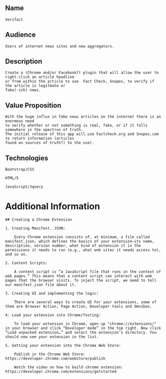 ## Name 

    Verifact

## Audience

    Users of internet news sites and new aggregators.

## Description

    Create a (Chrome and/or Facebook?) plugin that will allow the user to right-click an article headline
    or from within the article to use  Fact Check, Snopes, to verify if the article is legitmate or 
    fake(-ish) news.

## Value Proposition

    With the huge influx in fake news articles on the internet there is an enormous need
    to verify whether or not something is real, fake, or if it falls somewhere in the spectrun of truth.
    The initial release of this app will use Factcheck.org and Snopes.com to return information (articles
    found on sources of truth?) to the user.

## Technologies

    Bootstrap/CSS

    HTML/5

    JavaScript/Jquery

# Additional Information

    ## Creating a Chrome Extension

    1. Creating Manifest. JSON:

        Every Chrome extension consists of, at minimum, a file called manifest.json, which defines the basics of your extension—its name, description, version number, what kind of extension it is the permissions it needs to run (e.g., what web sites it needs access to), and so on.

    2. Content Scripts:

        A content script is “a JavaScript file that runs in the context of web pages.” This means that a content script can interact with web pages that the browser visits. To inject the script, we need to tell our manifest.json file about it.

    3. Creating UI and implementing the logic:

        There are several ways to create UI For your extensions, some of them are Browser Action, Page Action, Developer tools and Omnibox.

    4. Load your extension into Chrome/Testing:

        To load your extension in Chrome, open up "chrome://extensions/" in your browser and click “Developer mode” in the top right. Now click “Load unpacked extension…” and select the extension’s directory. You should now see your extension in the list.

    5. Getting your extension into the Chrome Web Store:

        Publish in the Chrome Web Store: https://developer.chrome.com/webstore/publish

        Watch the video on how to build chrome extension: https://developer.chrome.com/extensions/getstarted
